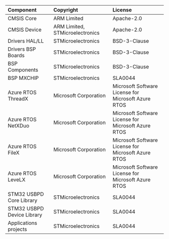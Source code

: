 | Component                       | Copyright                                                          | License                                                 |
|:---------                       |:----------                                                         |:-------                                                 |
| CMSIS Core                      | ARM Limited                                                        | Apache-2.0                                              |
| CMSIS Device                    | ARM Limited, STMicroelectronics                                    | Apache-2.0                                              |
| Drivers HAL/LL                  | STMicroelectronics                                                 | BSD-3-Clause                                            |
| Drivers BSP Boards              | STMicroelectronics                                                 | BSD-3-Clause                                            |
| BSP Components                  | STMicroelectronics                                                 | BSD-3-Clause                                            |
| BSP MXCHIP                      | STMicroelectronics                                                 | SLA0044                                                 |
| Azure RTOS ThreadX              | Microsoft Corporation                                              | Microsoft Software License for Microsoft Azure RTOS     |
| Azure RTOS NetXDuo              | Microsoft Corporation                                              | Microsoft Software License for Microsoft Azure RTOS     |
| Azure RTOS FileX                | Microsoft Corporation                                              | Microsoft Software License for Microsoft Azure RTOS     |
| Azure RTOS LeveLX               | Microsoft Corporation                                              | Microsoft Software License for Microsoft Azure RTOS     |
| STM32 USBPD Core Library        | STMicroelectronics                                                 | SLA0044                                                 |
| STM32 USBPD Device Library      | STMicroelectronics                                                 | SLA0044                                                 |
| Applications projects           | STMicroelectronics                                                 | SLA0044                                                 |
